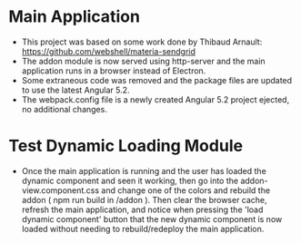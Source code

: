 # Main Application

* This project was based on some work done by Thibaud Arnault: https://github.com/webshell/materia-sendgrid
* The addon module is now served using http-server and the main application runs in a browser instead of Electron.
* Some extraneous code was removed and the package files are updated to use the latest Angular 5.2.
* The webpack.config file is a newly created Angular 5.2 project ejected, no additional changes.

# Test Dynamic Loading Module
* Once the main application is running and the user has loaded the dynamic component and seen it working, then 
go into the addon-view.component.css and change one of the colors and rebuild the addon ( npm run build in /addon ).
Then clear the browser cache, refresh the main application, and notice when pressing the 'load dynamic component' button that
 the new dynamic component is now loaded without needing to rebuild/redeploy the main application.